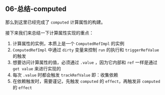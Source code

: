 ## 06-总结-computed

那么到这里已经完成了 `computed` 计算属性的构建。

接下来我们来总结一下计算属性实现的重点：

1. 计算属性的实例，本质上是一个 `ComputedRefImpl` 的实例
2. `ComputedRefImpl` 中通过 `dirty` 变量来控制 `run` 的执行和 `triggerRefValue` 的触发
3. 想要访问计算属性的值，必须通过 `.value` ，因为它内部和 `ref` 一样是通过 `get value` 来进行实现的
4. 每次 `.value` 时都会触发 `trackRefValue` 即：收集依赖
5. 在依赖触发时，需要谨记，先触发 `computed` 的 `effect`，再触发非 `computed` 的 `effect`
